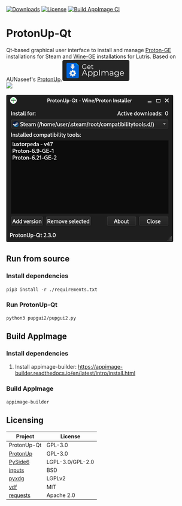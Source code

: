 [![Downloads](https://img.shields.io/github/downloads/DavidoTek/ProtonUp-Qt/total.svg)](https://github.com/DavidoTek/ProtonUp-Qt/releases)
[![License](https://img.shields.io/github/license/DavidoTek/ProtonUp-Qt)](https://github.com/DavidoTek/ProtonUp-Qt/blob/main/LICENSE)
[![Build AppImage CI](https://github.com/DavidoTek/ProtonUp-Qt/actions/workflows/appimage-ci.yml/badge.svg)](https://github.com/DavidoTek/ProtonUp-Qt/actions/workflows/appimage-ci.yml)

# ProtonUp-Qt
Qt-based graphical user interface to install and manage [Proton-GE](https://github.com/GloriousEggroll/proton-ge-custom) installations for Steam and [Wine-GE](https://github.com/GloriousEggroll/wine-ge-custom) installations for Lutris. Based on AUNaseef's [ProtonUp](https://github.com/AUNaseef/protonup).[![Get Appimage](https://raw.githubusercontent.com/srevinsaju/get-appimage/master/static/badges/get-appimage-branding-dark.png)](https://github.com/DavidoTek/ProtonUp-Qt/releases)  
[<img width="225px" src="https://flathub.org/assets/badges/flathub-badge-en.png"/>](https://flathub.org/apps/details/net.davidotek.pupgui2)

![ProtonUp-Qt Screenshot](screenshot1.png)

## Run from source
### Install dependencies
`pip3 install -r ./requirements.txt`
### Run ProtonUp-Qt
`python3 pupgui2/pupgui2.py`

## Build AppImage
### Install dependencies
1. Install appimage-builder: https://appimage-builder.readthedocs.io/en/latest/intro/install.html  
### Build AppImage
`appimage-builder`

## Licensing
Project|License
-------|--------
ProtonUp-Qt|GPL-3.0
[ProtonUp](https://pypi.org/project/protonup/)|GPL-3.0
[PySide6](https://pypi.org/project/PySide6/)|LGPL-3.0/GPL-2.0
[inputs](https://pypi.org/project/inputs/)|BSD
[pyxdg](https://pypi.org/project/pyxdg/)|LGPLv2
[vdf](https://pypi.org/project/vdf/)|MIT
[requests](https://pypi.org/project/requests/)|Apache 2.0
